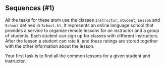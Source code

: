 ## Sequences (#1)

All the tasks for these atom use the classes `Instructor`, `Student`, `Lesson`
and `School` defined in `School.kt`. It represents an online language school
that provides a service to organize remote lessons for an instructor and a group
of students. Each student can sign up for classes with different instructors.
After the lesson a student can rate it, and these ratings are stored together
with the other information about the lesson.

Your first task is to find all the common lessons for a given student and
instructor.